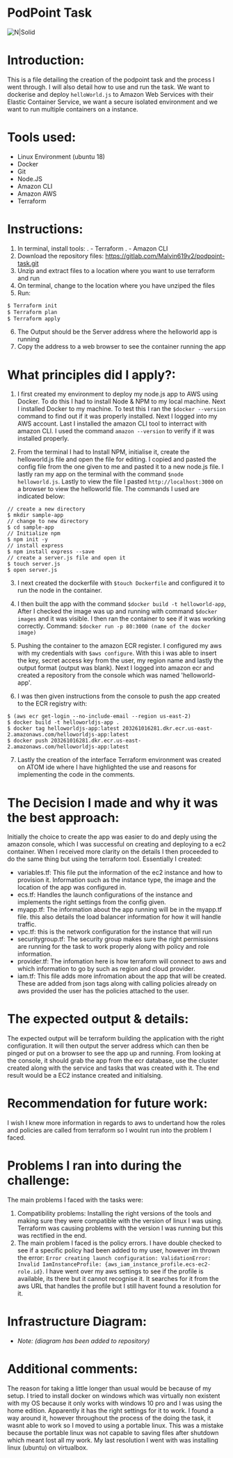 # PodPoint Task

![N|Solid](https://www.alternergy.co.uk/media/catalog/category/pod-point-logo.jpg)

# Introduction:

This is a file detailing the creation of the podpoint task and the process I went through. I will also detail how to use and run the task. We want to dockerise and deploy `helloWorld.js` to Amazon Web Services with their Elastic Container Service, we want a secure isolated environment and we want to run multiple containers on a instance.


# Tools used:
  - Linux Environment (ubuntu 18)
  - Docker
  - Git
  - Node.JS
  - Amazon CLI
  - Amazon AWS
  - Terraform

# Instructions:
1. In terminal, install tools:
.  - Terraform
.  - Amazon CLI
2. Download the repository files: https://gitlab.com/Malvin619v2/podpoint-task.git
3. Unzip and extract files to a location where you want to use terraform and run
4. On terminal, change to the location where you have unziped the files
5. Run:
```sh
$ Terraform init
$ Terraform plan
$ Terraform apply
```
6. The Output should be the Server address where the helloworld app is running
7. Copy the address to a web browser to see the container running the app

# What principles did I apply?:
1. I first created my environment to deploy my node.js app to AWS using Docker. To do this I had to install Node & NPM to my local machine. Next I installed Docker to my machine. To test this I ran the `$docker --version` command to find out if it was properly installed. Next I logged into my AWS account. Last I installed the amazon CLI tool to interract with amazon CLI. I used the command `amazon --version` to verify if it was installed properly.

2. From the terminal I had to Install NPM, initialise it, create the helloworld.js file and open the file for editing. I copied and pasted the config file from the one given to me and pasted it to a new node.js file. I lastly ran my app on the terminal with the command `$node helloworld.js`. Lastly to view the file I pasted `http://localhost:3000` on a browser to view the helloworld file. The commands I used are indicated below:
```
// create a new directory
$ mkdir sample-app
// change to new directory
$ cd sample-app
// Initialize npm
$ npm init -y
// install express
$ npm install express --save
// create a server.js file and open it
$ touch server.js
$ open server.js
```
3. I next created the dockerfile with `$touch Dockerfile` and configured it to run the node in the container.

4. I then built the app with the command `$docker build -t helloworld-app`, After I checked the image was up and running with command `$docker images` and it was visible. I then ran the container to see if it was working correctly. Command: `$docker run -p 80:3000 (name of the docker image)`

5. Pushing the container to the amazon ECR register. I configured my aws with my credentials with `$aws configure`. With this i was able to insert the key, secret access key from the user, my region name and lastly the output format (output was blank). Next I logged into amazon ecr and created a repository from the console which was named 'helloworld-app'.

6. I was then given instructions from the console to push the app created to the ECR registry with:
```
$ (aws ecr get-login --no-include-email --region us-east-2)
$ docker build -t helloworldjs-app .
$ docker tag helloworldjs-app:latest 203261016281.dkr.ecr.us-east-2.amazonaws.com/helloworldjs-app:latest
$ docker push 203261016281.dkr.ecr.us-east-2.amazonaws.com/helloworldjs-app:latest
```
7. Lastly the creation of the interface Terraform environment was created on ATOM ide where I have highlighted the use and reasons for implementing the code in the comments.

# The Decision I made and why it was the best approach:
Initially the choice to create the app was easier to do and deply using the amazon console, which I was successful on creating and deploying to a ec2 container. When I received more clarity on the details I then proceeded to do the same thing but using the terraform tool. Essentially I created:
- variables.tf: This file put the information of the ec2 instance and how to provision it. Information such as the instance type, the image and the location of the app was configured in.
- ecs.tf: Handles the launch configurations of the instance and implements the right settings from the config given.
- myapp.tf: The information about the app running will be in the myapp.tf file. this also details the load balancer information for how it will handle traffic.
- vpc.tf: this is the network configuration for the instance that will run
- securitygroup.tf: The security group makes sure the right permissions are running for the task to work properly along with policy and role information.
- provider.tf: The infomation here is how terraform will connect to aws and which information to go by such as region and cloud provider.
- iam.tf: This file adds more infromation about the app that will be created. These are added from json tags along with calling policies already on aws provided the user has the policies attached to the user.
# The expected output & details:
The expected output will be terraform building the application with the right configuration. It will then output the server address which can then be pinged or put on a browser to see the app up and running. From looking at the console, it should grab the app from the ecr database, use the cluster created along with the service and tasks that was created with it. The end result would be a EC2 instance created and initialsing.
# Recommendation for future work:
I wish I knew more information in regards to aws to undertand how the roles and policies are called from terraform so I woulnt run into the problem I faced.
# Problems I ran into during the challenge:
The main problems I faced with the tasks were:
1. Compatibility problems: Installing the right versions of the tools and making sure they were compatible with the version of linux I was using. Terraform was causing problems with the version I was running but this was rectified in the end.
2. The main problem I faced is the policy errors. I have double checked to see if a specific policy had been added to my user, however im thrown the error: `Error creating launch configuration: ValidationError: Invalid IamInstanceProfile: {aws_iam_instance_profile.ecs-ec2-role.id}`. I have went over my aws settings to see if the profile is available, its there but it cannot recognise it. It searches for it from the aws URL that handles the profile but I still havent found a resolution for it.
# Infrastructure Diagram:
- *Note: (diagram has been added to repository)*
# Additional comments:
The reason for taking a little longer than usual would be because of my setup. I tried to install docker on windows which was virtually non existent with my OS because it only works with windows 10 pro and I was using the home edition. Apparently it has the right settings for it to work. I found a way around it, however throughout the process of the doing the task, it wasnt able to work so I moved to using a portable linux. This was a mistake because the portable linux was not capable to saving files after shutdown which meant lost all my work. My last resolution I went with was installing linux (ubuntu) on virtualbox.
